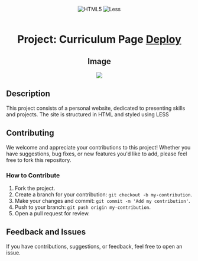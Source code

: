 <div align="center">

  ![HTML5](https://img.shields.io/badge/html5-%23E34F26.svg?style=for-the-badge&logo=html5&logoColor=white)
  ![Less](https://img.shields.io/badge/less-2B4C80?style=for-the-badge&logo=less&logoColor=white)
  <br><br>
  <h1>Project: Curriculum Page <a href="https://cv-page-qxk3np9xw-maxjdev.vercel.app/">Deploy</a></h1>
</div>

<div align="center">

## Image

<img src="https://i.postimg.cc/90JSWGwh/screencapture-cv-page-qxk3np9xw-maxjdev-vercel-app-2023-12-01-10-21-09.png">
</div>


## Description

This project consists of a personal website, dedicated to presenting skills and projects. The site is structured in HTML and styled using LESS

## Contributing

We welcome and appreciate your contributions to this project! Whether you have suggestions, bug fixes, or new features you'd like to add, please feel free to fork this repository.

### How to Contribute

1. Fork the project.
2. Create a branch for your contribution: `git checkout -b my-contribution`.
3. Make your changes and commit: `git commit -m 'Add my contribution'`.
4. Push to your branch: `git push origin my-contribution`.
5. Open a pull request for review.
  
## Feedback and Issues

If you have contributions, suggestions, or feedback, feel free to open an issue.

